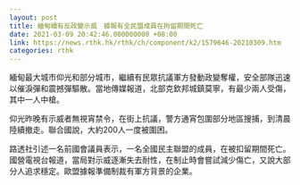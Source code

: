```yaml
---
layout: post
title: 緬甸續有反政變示威　據報有全民盟成員在拘留期間死亡
date: 2021-03-09 20:42:46.000000000 +08:00
link: https://news.rthk.hk/rthk/ch/component/k2/1579646-20210309.htm
categories: rthk
---
```


緬甸最大城市仰光和部分城市，繼續有民眾抗議軍方發動政變奪權，安全部隊迅速以催淚彈和震撼彈驅散。當地傳媒報道，北部克欽邦城鎮莫寧，有最少兩人受傷，其中一人中槍。

仰光昨晚有示威者無視宵禁令，在街上抗議，警方通宵包圍部分地區搜捕，到清晨陸續撤走。聯合國說，大約200人一度被圍困。

路透社引述一名前國會議員表示，一名全國民主聯盟的成員，在被扣留期間死亡。國營電視台報道，當局對示威逐漸失去耐性，在制止時會嘗試減少傷亡，又說大部分人追求穩定。歐盟據報準備制裁有軍方背景的企業。
